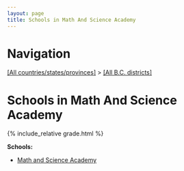 ```yaml
---
layout: page
title: Schools in Math And Science Academy
---
```

# Navigation

[[All countries/states/provinces]](../..) > [[All B.C. districts]](..)

# Schools in Math And Science Academy

{% include_relative grade.html %}

**Schools:**

- [Math and Science Academy](Math_and_Science_Academy.md)
